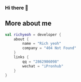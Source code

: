 ### Hi there 🌱

<!--
**Richyeoh/Richyeoh** is a ✨ _special_ ✨ repository because its `README.md` (this file) appears on your GitHub profile.

Here are some ideas to get you started:

- 🔭 I’m currently working on ...
- 🌱 I’m currently learning ...
- 👯 I’m looking to collaborate on ...
- 🤔 I’m looking for help with ...
- 💬 Ask me about ...
- 📫 How to reach me: ...
- 😄 Pronouns: ...
- ⚡ Fun fact: ...
-->

<!-- [![Richyeoh's github stats](https://github-readme-stats.vercel.app/api?username=Richyeoh)](https://github.com/anuraghazra/github-readme-stats) -->

## More about me
```kotlin
val richyeoh = developer {
    about {
        name = "Rich yeoh"
        company = "404 Not Found"
    }
    links {
        qq = "2862986098"
        wechat = "iPronhub"
    }
}
```

